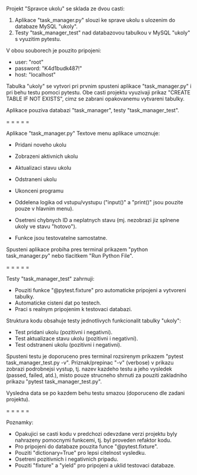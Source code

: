 Projekt "Spravce ukolu" se sklada ze dvou casti:
1. Aplikace "task_manager.py" slouzi ke sprave ukolu s ulozenim do databaze MySQL "ukoly".
2. Testy "task_manager_test" nad databazovou tabulkou v MySQL "ukoly" s vyuzitim pytestu.

V obou souborech je pouzito pripojeni:
- user: "root"
- password: "K4d1budk487!"
- host: "localhost"

Tabulka "ukoly" se vytvori pri prvnim spusteni aplikace "task_manager.py" i pri behu testu pomoci pytestu. Obe casti projektu vyuzivaji prikaz "CREATE TABLE IF NOT EXISTS", cimz se zabrani opakovanemu vytvareni tabulky.

Aplikace pouziva databazi "task_manager", testy "task_manager_test".

= = = = =

Aplikace "task_manager.py"
Textove menu aplikace umoznuje:
- Pridani noveho ukolu
- Zobrazeni aktivnich ukolu
- Aktualizaci stavu ukolu
- Odstraneni ukolu
- Ukonceni programu


- Oddelena logika od vstupu/vystupu ("input()" a "print()" jsou pouzite pouze v hlavnim menu).
- Osetreni chybnych ID a neplatnych stavu (mj. nezobrazi jiz splnene ukoly ve stavu "hotovo").
- Funkce jsou testovatelne samostatne.

Spusteni aplikace probiha pres terminal prikazem "python task_manager.py" nebo tlacitkem "Run Python File".

= = = = =

Testy "task_manager_test" zahrnuji:
- Pouziti funkce "@pytest.fixture" pro automaticke pripojeni a vytvoreni tabulky.
- Automaticke cisteni dat po testech.
- Praci s realnym pripojenim k testovaci databazi.

Struktura kodu obsahuje testy jednotlivych funkcionalit tabulky "ukoly":
- Test pridani ukolu (pozitivni i negativni).
- Test aktualizace stavu ukolu (pozitivni i negativni).
- Test odstraneni ukolu (pozitivni i negativni).

Spusteni testu je doporuceno pres terminal rozsirenym prikazem "pytest task_manager_test.py -v". Priznak/prepinac "-v" (verbose) v prikazu zobrazi podrobnejsi vystup, tj. nazev kazdeho testu a jeho vysledek (passed, failed, atd.), misto pouze strucneho shrnuti za pouziti zakladniho prikazu "pytest task_manager_test.py".

Vysledna data se po kazdem behu testu smazou (doporuceno dle zadani projektu).

= = = = =

Poznamky:
- Opakujici se casti kodu v predchozi odevzdane verzi projektu byly nahrazeny pomocnymi funkcemi, tj. byl proveden refaktor kodu.
- Pro pripojeni do databaze pouzita funce "@pytest.fixture".
- Pouziti "dictionary=True" pro lepsi citelnost vysledku.
- Osetreni pozitivnich i negativnich pripadu.
- Pouziti "fixture" a "yield" pro pripojeni a uklid testovaci databaze.
